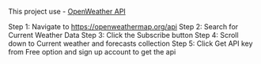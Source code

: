 This project use - [OpenWeather API](https://openweathermap.org/api)

Step 1: Navigate to https://openweathermap.org/api
Step 2: Search for Current Weather Data
Step 3: Click the Subscribe button
Step 4: Scroll down to Current weather and forecasts collection
Step 5: Click Get API key from Free option and sign up account to get the api

